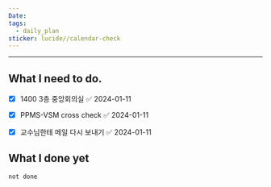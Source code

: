 ```yaml
---
Date: 
tags:
  - daily_plan
sticker: lucide//calendar-check
---
```

---
## What I need to do.

- [x] 1400 3층 중앙회의실 ✅ 2024-01-11
- [x] PPMS-VSM cross check ✅ 2024-01-11
- [x] 교수님한테 메일 다시 보내기 ✅ 2024-01-11



## What I done yet
```tasks
not done
```
